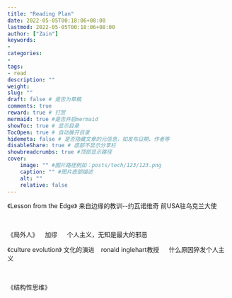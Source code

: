 ```yaml
---
title: "Reading Plan"
date: 2022-05-05T00:18:06+08:00
lastmod: 2022-05-05T00:18:06+08:00
author: ["Zain"]
keywords: 
- 
categories: 
- 
tags: 
- read
description: ""
weight:
slug: ""
draft: false # 是否为草稿
comments: true
reward: true # 打赏
mermaid: true #是否开启mermaid
showToc: true # 显示目录
TocOpen: true # 自动展开目录
hidemeta: false # 是否隐藏文章的元信息，如发布日期、作者等
disableShare: true # 底部不显示分享栏
showbreadcrumbs: true #顶部显示路径
cover:
    image: "" #图片路径例如：posts/tech/123/123.png
    caption: "" #图片底部描述
    alt: ""
    relative: false
---
```




《Lesson from the Edge》  来自边缘的教训--约瓦诺维奇 前USA驻乌克兰大使

<br>

《局外人》 &ensp; 加缪  &emsp;  个人主义，无知是最大的邪恶  <br>

《culture evolution》 文化的演进 &ensp; ronald inglehart教授 &emsp; 什么原因猝发个人主义

<br>

《结构性思维》
